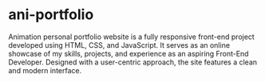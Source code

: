 # ani-portfolio
Animation personal portfolio website is a fully responsive front-end project developed using HTML, CSS, and JavaScript. It serves as an online showcase of my skills, projects, and experience as an aspiring Front-End Developer. Designed with a user-centric approach, the site features a clean and modern interface.
